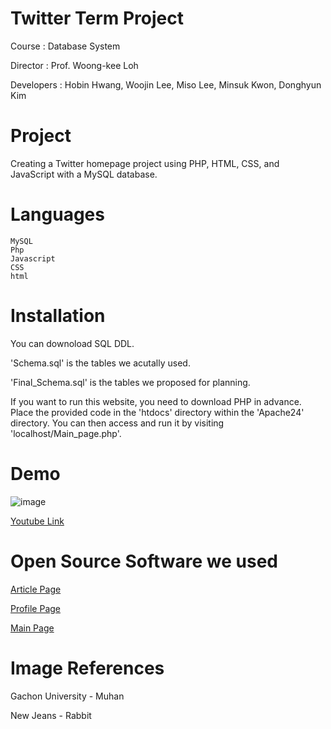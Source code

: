 # Twitter Term Project

Course : Database System

Director : Prof. Woong-kee Loh

Developers : Hobin Hwang, Woojin Lee, Miso Lee, Minsuk Kwon, Donghyun Kim

# Project

Creating a Twitter homepage project using PHP, HTML, CSS, and JavaScript with a MySQL database.

# Languages

```
MySQL
Php
Javascript
CSS
html
```

# Installation

You can downoload SQL DDL.

'Schema.sql' is the tables we acutally used.

'Final_Schema.sql' is the tables we proposed for planning.

If you want to run this website, you need to download PHP in advance. Place the provided code in the 'htdocs' directory within the 'Apache24' directory. You can then access and run it by visiting 'localhost/Main_page.php'.

# Demo

![image](https://github.com/Mebin98/Database_TermProject/assets/121173175/a1c1f26b-326d-41dd-8a71-20bb4396b81b)

[Youtube Link](https://www.youtube.com/watch?v=Vs9LZku2MUA)

# Open Source Software we used


[Article Page](https://github.com/somanath-goudar/html-css-projects)

[Profile Page](https://codepen.io/Segun_OS/pen/vYBavjY)

[Main Page](https://lucidmaj7.tistory.com/249)

# Image References

Gachon University - Muhan

New Jeans - Rabbit





